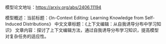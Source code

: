 模型论文地址：https://arxiv.org/abs/2406.11194

模型概述：当前标题：《In-Context Editing: Learning Knowledge from Self-Induced Distributions》
中文文章标题：《上下文编辑：从自我诱导分布中学习知识》
文章内容：探讨了上下文编辑方法，通过自我诱导分布学习知识，提高模型对复杂任务的适应性。
